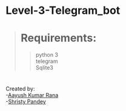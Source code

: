 # Level-3-Telegram_bot
#  
> # Requirements:  
>>python 3  
>>telegram  
>>Sqlite3

#  
Created by:  
-[Aayush Kumar Rana](https://github.com/aayushakrrana)  
-[Shristy Pandey](https://github.com/sristy100)
